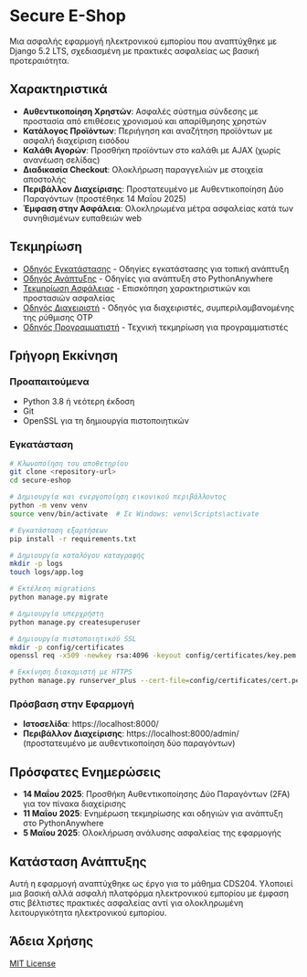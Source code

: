 # Secure E-Shop

Μια ασφαλής εφαρμογή ηλεκτρονικού εμπορίου που αναπτύχθηκε με Django 5.2 LTS, σχεδιασμένη με πρακτικές ασφαλείας ως βασική προτεραιότητα.

## Χαρακτηριστικά

- **Αυθεντικοποίηση Χρηστών**: Ασφαλές σύστημα σύνδεσης με προστασία από επιθέσεις χρονισμού και απαρίθμησης χρηστών
- **Κατάλογος Προϊόντων**: Περιήγηση και αναζήτηση προϊόντων με ασφαλή διαχείριση εισόδου
- **Καλάθι Αγορών**: Προσθήκη προϊόντων στο καλάθι με AJAX (χωρίς ανανέωση σελίδας)
- **Διαδικασία Checkout**: Ολοκλήρωση παραγγελιών με στοιχεία αποστολής
- **Περιβάλλον Διαχείρισης**: Προστατευμένο με Αυθεντικοποίηση Δύο Παραγόντων (προστέθηκε 14 Μαΐου 2025)
- **Έμφαση στην Ασφάλεια**: Ολοκληρωμένα μέτρα ασφαλείας κατά των συνηθισμένων ευπαθειών web

## Τεκμηρίωση

- [Οδηγός Εγκατάστασης](INSTALLATION.md) - Οδηγίες εγκατάστασης για τοπική ανάπτυξη
- [Οδηγός Ανάπτυξης](DEPLOYMENT.md) - Οδηγίες για ανάπτυξη στο PythonAnywhere
- [Τεκμηρίωση Ασφάλειας](SECURITY.md) - Επισκόπηση χαρακτηριστικών και προστασιών ασφαλείας
- [Οδηγός Διαχειριστή](ADMIN_GUIDE.md) - Οδηγός για διαχειριστές, συμπεριλαμβανομένης της ρύθμισης OTP
- [Οδηγός Προγραμματιστή](DEVELOPER_GUIDE.md) - Τεχνική τεκμηρίωση για προγραμματιστές

## Γρήγορη Εκκίνηση

### Προαπαιτούμενα
- Python 3.8 ή νεότερη έκδοση
- Git
- OpenSSL για τη δημιουργία πιστοποιητικών

### Εγκατάσταση
```bash
# Κλωνοποίηση του αποθετηρίου
git clone <repository-url>
cd secure-eshop

# Δημιουργία και ενεργοποίηση εικονικού περιβάλλοντος
python -m venv venv
source venv/bin/activate  # Σε Windows: venv\Scripts\activate

# Εγκατάσταση εξαρτήσεων
pip install -r requirements.txt

# Δημιουργία καταλόγου καταγραφής
mkdir -p logs
touch logs/app.log

# Εκτέλεση migrations
python manage.py migrate

# Δημιουργία υπερχρήστη
python manage.py createsuperuser

# Δημιουργία πιστοποιητικού SSL
mkdir -p config/certificates
openssl req -x509 -newkey rsa:4096 -keyout config/certificates/key.pem -out config/certificates/cert.pem -days 365 -nodes

# Εκκίνηση διακομιστή με HTTPS
python manage.py runserver_plus --cert-file=config/certificates/cert.pem --key-file=config/certificates/key.pem
```

### Πρόσβαση στην Εφαρμογή
- **Ιστοσελίδα**: https://localhost:8000/
- **Περιβάλλον Διαχείρισης**: https://localhost:8000/admin/ (προστατευμένο με αυθεντικοποίηση δύο παραγόντων)

## Πρόσφατες Ενημερώσεις

- **14 Μαΐου 2025**: Προσθήκη Αυθεντικοποίησης Δύο Παραγόντων (2FA) για τον πίνακα διαχείρισης
- **11 Μαΐου 2025**: Ενημέρωση τεκμηρίωσης και οδηγιών για ανάπτυξη στο PythonAnywhere
- **5 Μαΐου 2025**: Ολοκλήρωση ανάλυσης ασφαλείας της εφαρμογής

## Κατάσταση Ανάπτυξης

Αυτή η εφαρμογή αναπτύχθηκε ως έργο για το μάθημα CDS204. Υλοποιεί μια βασική αλλά ασφαλή πλατφόρμα ηλεκτρονικού εμπορίου με έμφαση στις βέλτιστες πρακτικές ασφαλείας αντί για ολοκληρωμένη λειτουργικότητα ηλεκτρονικού εμπορίου.

## Άδεια Χρήσης

[MIT License](LICENSE)
